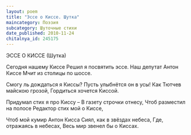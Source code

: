 ```yaml
---
layout: poem
title: "Эссе о Киссе. Шутка"
maincategory: Поэзия
subcategory: Шуточные стихи
date_published: 2010-11-24
chitalnya_id: 245175
---
```




ЭССЕ О КИССЕ 
         (Шутка)

Сегодня нашему Киссе
Решил я посвятить эссе.
Наш депутат Антон Киссе
Мчит из столицы по шоссе.

Смогу ль дождаться я Киссы?
Пусть улыбнётся он в усы!
Как Тютчев майскою грозой,
Гордиться хочется Киссой.

Придумал стих я про Киссу –
В газету строчки отнесу,
Чтоб разместил на полосе
Редактор стих мой о Киссе,

Чтоб мой кумир Антон Кисса
Сиял, как в звёздах небеса,
Где, отражаясь в небесах,
Весь мир звенел бы о Киссах.






